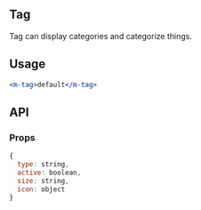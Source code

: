 ## Tag 

Tag can display categories and categorize things.

## Usage

```jsx
<m-tag>default</m-tag>
```

## API

### Props

```jsx
{
  type: string,
  active: boolean,
  size: string,
  icon: object
}
```
